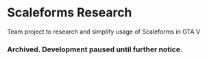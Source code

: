 # Scaleforms Research

Team project to research and simplify usage of Scaleforms in GTA V


### Archived. Development paused until further notice.
